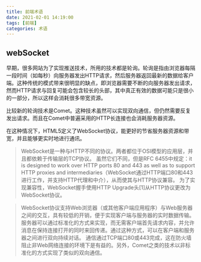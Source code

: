 ```yaml
---
title: 前端术语
date: 2021-02-01 14:19:00
tags: [前端]
categories: 术语
---
```


## webSocket

早期，很多网站为了实现推送技术，所用的技术都是轮询。轮询是指由浏览器每隔一段时间（如每秒）向服务器发出HTTP请求，然后服务器返回最新的数据给客户端。这种传统的模式带来很明显的缺点，即浏览器需要不断的向服务器发出请求，然而HTTP请求与回复可能会包含较长的头部，其中真正有效的数据可能只是很小的一部分，所以这样会消耗很多带宽资源。

<!--more-->

比较新的轮询技术是Comet。这种技术虽然可以实现双向通信，但仍然需要反复发出请求。而且在Comet中普遍采用的HTTP长连接也会消耗服务器资源。

在这种情况下，HTML5定义了WebSocket协议，能更好的节省服务器资源和带宽，并且能够更实时地进行通讯。

>WebSocket是一种与HTTP不同的协议。两者都位于OSI模型的应用层，并且都依赖于传输层的TCP协议。 虽然它们不同，但是RFC 6455中规定：it is designed to work over HTTP ports 80 and 443 as well as to support HTTP proxies and intermediaries（WebSocket通过HTTP端口80和443进行工作，并支持HTTP代理和中介），从而使其与HTTP协议兼容。 为了实现兼容性，WebSocket握手使用HTTP Upgrade头[1]从HTTP协议更改为WebSocket协议。

>WebSocket协议支持Web浏览器（或其他客户端应用程序）与Web服务器之间的交互，具有较低的开销，便于实现客户端与服务器的实时数据传输。 服务器可以通过标准化的方式来实现，而无需客户端首先请求内容，并允许消息在保持连接打开的同时来回传递。通过这种方式，可以在客户端和服务器之间进行双向持续对话。 通信通过TCP端口80或443完成，这在防火墙阻止非Web网络连接的环境下是有益的。另外，Comet之类的技术以非标准化的方式实现了类似的双向通信。
